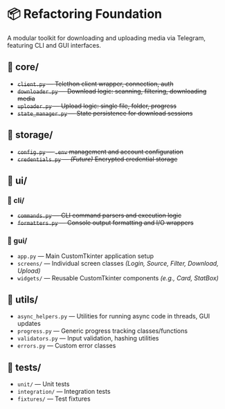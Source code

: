 # 📦 Refactoring Foundation

A modular toolkit for downloading and uploading media via Telegram, featuring CLI and GUI interfaces.

## 📁 core/
- ~~`client.py` — Telethon client wrapper, connection, auth~~
- ~~`downloader.py` — Download logic: scanning, filtering, downloading media~~
- ~~`uploader.py` — Upload logic: single file, folder, progress~~
- ~~`state_manager.py` — State persistence for download sessions~~

## 📁 storage/
- ~~`config.py` — `.env` management and account configuration~~
- ~~`credentials.py` — *(Future)* Encrypted credential storage~~

## 📁 ui/
### 📁 cli/
- ~~`commands.py` — CLI command parsers and execution logic~~
- ~~`formatters.py` — Console output formatting and I/O wrappers~~

### 📁 gui/
- `app.py` — Main CustomTkinter application setup
- `screens/` — Individual screen classes *(Login, Source, Filter, Download, Upload)*
- `widgets/` — Reusable CustomTkinter components *(e.g., Card, StatBox)*

## 📁 utils/
- `async_helpers.py` — Utilities for running async code in threads, GUI updates
- `progress.py` — Generic progress tracking classes/functions
- `validators.py` — Input validation, hashing utilities
- `errors.py` — Custom error classes

## 📁 tests/
- `unit/` — Unit tests
- `integration/` — Integration tests
- `fixtures/` — Test fixtures
